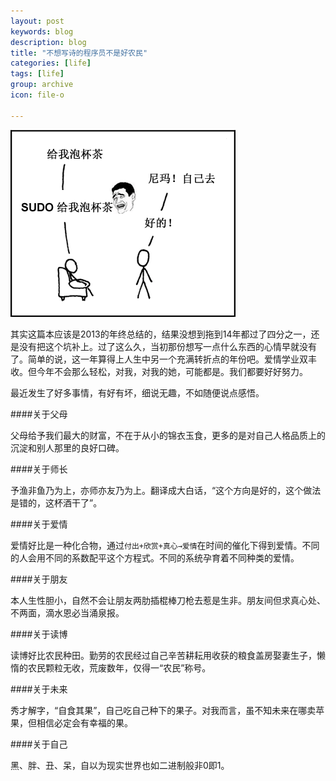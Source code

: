 ```yaml
---
layout: post
keywords: blog
description: blog
title: "不想写诗的程序员不是好农民"
categories: [life]
tags: [life]
group: archive
icon: file-o

---
```


![image](/assets/images/2014-03-26-essay.png)

其实这篇本应该是2013的年终总结的，结果没想到拖到14年都过了四分之一，还是没有把这个坑补上。过了这么久，当初那份想写一点什么东西的心情早就没有了。简单的说，这一年算得上人生中另一个充满转折点的年份吧。爱情学业双丰收。但今年不会那么轻松，对我，对我的她，可能都是。我们都要好好努力。

最近发生了好多事情，有好有坏，细说无趣，不如随便说点感悟。

####关于父母

父母给予我们最大的财富，不在于从小的锦衣玉食，更多的是对自己人格品质上的沉淀和别人那里的良好口碑。

####关于师长

予渔非鱼乃为上，亦师亦友乃为上。翻译成大白话，“这个方向是好的，这个做法是错的，这杯酒干了”。

####关于爱情

爱情好比是一种化合物，通过`付出+欣赏+真心→爱情`在时间的催化下得到爱情。不同的人会用不同的系数配平这个方程式。不同的系统孕育着不同种类的爱情。

####关于朋友

本人生性胆小，自然不会让朋友两肋插棍棒刀枪去惹是生非。朋友间但求真心处、不两面，滴水恩必当涌泉报。

####关于读博

读博好比农民种田。勤劳的农民经过自己辛苦耕耘用收获的粮食盖房娶妻生子，懒惰的农民颗粒无收，荒废数年，仅得一“农民”称号。

####关于未来

秀才解字，“自食其果”，自己吃自己种下的果子。对我而言，虽不知未来在哪卖苹果，但相信必定会有幸福的果。

####关于自己

黑、胖、丑、呆，自以为现实世界也如二进制般非0即1。
